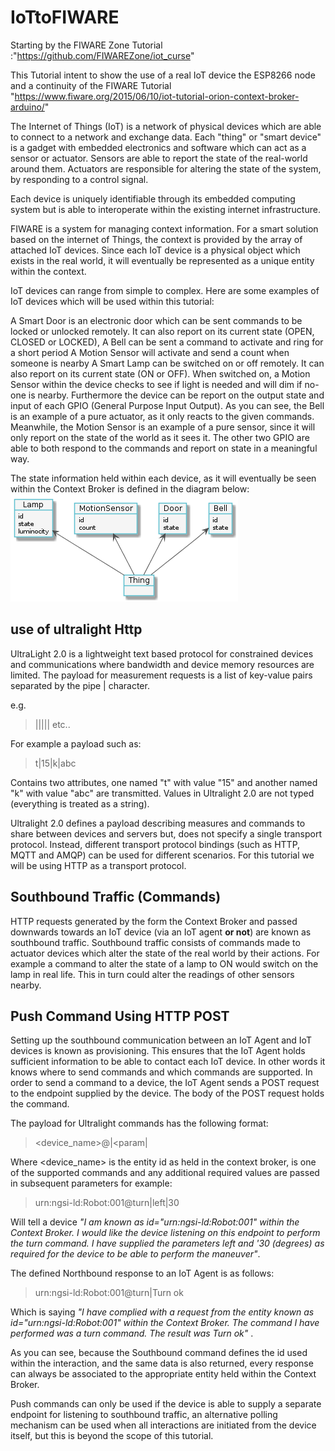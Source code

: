 # IoTtoFIWARE
Starting by the FIWARE Zone Tutorial :"https://github.com/FIWAREZone/iot_curse"

This Tutorial intent to show the use of a real IoT device the ESP8266 node and a continuity of the FIWARE Tutorial "https://www.fiware.org/2015/06/10/iot-tutorial-orion-context-broker-arduino/"

The Internet of Things (IoT) is a network of physical devices which are able to connect to a network and exchange data. Each "thing" or "smart device" is a gadget with embedded electronics and software which can act as a sensor or actuator. Sensors are able to report the state of the real-world around them. Actuators are responsible for altering the state of the system, by responding to a control signal.

Each device is uniquely identifiable through its embedded computing system but is able to interoperate within the existing internet infrastructure.

FIWARE is a system for managing context information. For a smart solution based on the internet of Things, the context is provided by the array of attached IoT devices. Since each IoT device is a physical object which exists in the real world, it will eventually be represented as a unique entity within the context.

IoT devices can range from simple to complex. Here are some examples of IoT devices which will be used within this tutorial:

A Smart Door is an electronic door which can be sent commands to be locked or unlocked remotely. It can also report on its current state (OPEN, CLOSED or LOCKED),
A Bell can be sent a command to activate and ring for a short period
A Motion Sensor will activate and send a count when someone is nearby
A Smart Lamp can be switched on or off remotely. It can also report on its current state (ON or OFF). When switched on, a Motion Sensor within the device checks to see if light is needed and will dim if no-one is nearby. Furthermore the device can be report on the output state and input of each GPIO (General Purpose Input Output).
As you can see, the Bell is an example of a pure actuator, as it only reacts to the given commands. Meanwhile, the Motion Sensor is an example of a pure sensor, since it will only report on the state of the world as it sees it. The other two GPIO are able to both respond to the commands and report on state in a meaningful way.

The state information held within each device, as it will eventually be seen within the Context Broker is defined in the diagram below:
![entities image](https://github.com/iHubBridge/IoTtoFIWARE/blob/main/entities.png)

## use of ultralight Http

UltraLight 2.0 is a lightweight text based protocol for constrained devices and communications where bandwidth and device memory resources are limited. The payload for measurement requests is a list of key-value pairs separated by the pipe | character.

e.g.

> <key>|<value>|<key>|<value>|<key>|<value> etc..

For example a payload such as:

> t|15|k|abc


Contains two attributes, one named "t" with value "15" and another named "k" with value "abc" are transmitted. Values in Ultralight 2.0 are not typed (everything is treated as a string).

Ultralight 2.0 defines a payload describing measures and commands to share between devices and servers but, does not specify a single transport protocol. Instead, different transport protocol bindings (such as HTTP, MQTT and AMQP) can be used for different scenarios. For this tutorial we will be using HTTP as a transport protocol.

## Southbound Traffic (Commands)
HTTP requests generated by the form the Context Broker and passed downwards towards an IoT device (via an IoT agent **or not**) are known as southbound traffic. Southbound traffic consists of commands made to actuator devices which alter the state of the real world by their actions. For example a command to alter the state of a lamp to ON would switch on the lamp in real life. This in turn could alter the readings of other sensors nearby.

## Push Command Using HTTP POST
Setting up the southbound communication between an IoT Agent and IoT devices is known as provisioning. This ensures that the IoT Agent holds sufficient information to be able to contact each IoT device. In other words it knows where to send commands and which commands are supported. In order to send a command to a device, the IoT Agent sends a POST request to the endpoint supplied by the device. The body of the POST request holds the command.

The payload for Ultralight commands has the following format:

> <device_name>@<command>|<param|<param>

Where <device_name> is the entity id as held in the context broker, <command> is one of the supported commands and any additional required values are passed in subsequent parameters for example:

> urn:ngsi-ld:Robot:001@turn|left|30

Will tell a device _"I am known as id="urn:ngsi-ld:Robot:001" within the Context Broker. I would like the device listening on this endpoint to perform the turn command. I have supplied the parameters left and '30 (degrees) as required for the device to be able to perform the maneuver"_.

The defined Northbound response to an IoT Agent is as follows:

> urn:ngsi-ld:Robot:001@turn|Turn ok

Which is saying _"I have complied with a request from the entity known as id="urn:ngsi-ld:Robot:001" within the Context Broker. The command I have performed was a turn command. The result was Turn ok"_ .

As you can see, because the Southbound command defines the id used within the interaction, and the same data is also returned, every response can always be associated to the appropriate entity held within the Context Broker.

Push commands can only be used if the device is able to supply a separate endpoint for listening to southbound traffic, an alternative polling mechanism can be used when all interactions are initiated from the device itself, but this is beyond the scope of this tutorial.


